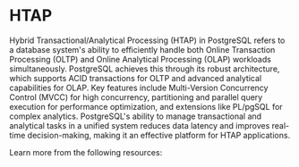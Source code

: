 # HTAP

Hybrid Transactional/Analytical Processing (HTAP) in PostgreSQL refers to a database system's ability to efficiently handle both Online Transaction Processing (OLTP) and Online Analytical Processing (OLAP) workloads simultaneously. PostgreSQL achieves this through its robust architecture, which supports ACID transactions for OLTP and advanced analytical capabilities for OLAP. Key features include Multi-Version Concurrency Control (MVCC) for high concurrency, partitioning and parallel query execution for performance optimization, and extensions like PL/pgSQL for complex analytics. PostgreSQL's ability to manage transactional and analytical tasks in a unified system reduces data latency and improves real-time decision-making, making it an effective platform for HTAP applications.

Learn more from the following resources:

